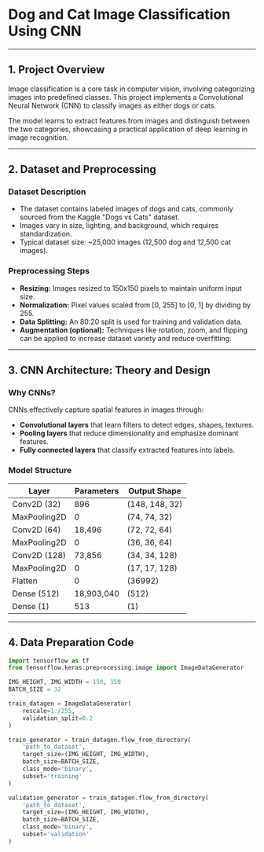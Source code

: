 # Dog and Cat Image Classification Using CNN

---

## 1. Project Overview

Image classification is a core task in computer vision, involving categorizing images into predefined classes. This project implements a Convolutional Neural Network (CNN) to classify images as either dogs or cats.

The model learns to extract features from images and distinguish between the two categories, showcasing a practical application of deep learning in image recognition.

---

## 2. Dataset and Preprocessing

### Dataset Description

- The dataset contains labeled images of dogs and cats, commonly sourced from the Kaggle "Dogs vs Cats" dataset.
- Images vary in size, lighting, and background, which requires standardization.
- Typical dataset size: ~25,000 images (12,500 dog and 12,500 cat images).

### Preprocessing Steps

- **Resizing:** Images resized to 150x150 pixels to maintain uniform input size.
- **Normalization:** Pixel values scaled from [0, 255] to [0, 1] by dividing by 255.
- **Data Splitting:** An 80:20 split is used for training and validation data.
- **Augmentation (optional):** Techniques like rotation, zoom, and flipping can be applied to increase dataset variety and reduce overfitting.

---

## 3. CNN Architecture: Theory and Design

### Why CNNs?

CNNs effectively capture spatial features in images through:

- **Convolutional layers** that learn filters to detect edges, shapes, textures.
- **Pooling layers** that reduce dimensionality and emphasize dominant features.
- **Fully connected layers** that classify extracted features into labels.

### Model Structure

| Layer           | Parameters | Output Shape      |
|-----------------|------------|-------------------|
| Conv2D (32)     | 896        | (148, 148, 32)    |
| MaxPooling2D    | 0          | (74, 74, 32)      |
| Conv2D (64)     | 18,496     | (72, 72, 64)      |
| MaxPooling2D    | 0          | (36, 36, 64)      |
| Conv2D (128)    | 73,856     | (34, 34, 128)     |
| MaxPooling2D    | 0          | (17, 17, 128)     |
| Flatten         | 0          | (36992)           |
| Dense (512)     | 18,903,040 | (512)             |
| Dense (1)       | 513        | (1)               |

---

## 4. Data Preparation Code

```python
import tensorflow as tf
from tensorflow.keras.preprocessing.image import ImageDataGenerator

IMG_HEIGHT, IMG_WIDTH = 150, 150
BATCH_SIZE = 32

train_datagen = ImageDataGenerator(
    rescale=1./255,
    validation_split=0.2
)

train_generator = train_datagen.flow_from_directory(
    'path_to_dataset',
    target_size=(IMG_HEIGHT, IMG_WIDTH),
    batch_size=BATCH_SIZE,
    class_mode='binary',
    subset='training'
)

validation_generator = train_datagen.flow_from_directory(
    'path_to_dataset',
    target_size=(IMG_HEIGHT, IMG_WIDTH),
    batch_size=BATCH_SIZE,
    class_mode='binary',
    subset='validation'
)
